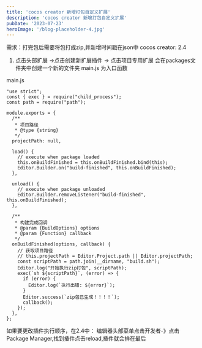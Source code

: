 ```yaml
---
title: 'cocos creator 新增打包自定义扩展'
description: 'cocos creator 新增打包自定义扩展'
pubDate: '2023-07-23'
heroImage: '/blog-placeholder-4.jpg'
---
```


需求：打完包后需要将包打成zip,并新增时间戳在json中
cocos creator: 2.4

1. 点击头部扩展 ->点击创建新扩展插件 -> 点击项目专用扩展
会在packages文件夹中创建一个新的文件夹
main.js 为入口函数

main.js

```
"use strict";
const { exec } = require("child_process");
const path = require("path");

module.exports = {
  /**
   * 项目路径
   * @type {string}
   */
  projectPath: null,

  load() {
    // execute when package loaded
    this.onBuildFinished = this.onBuildFinished.bind(this);
    Editor.Builder.on("build-finished", this.onBuildFinished);
  },

  unload() {
    // execute when package unloaded
    Editor.Builder.removeListener("build-finished", this.onBuildFinished);
  },

  /**
   * 构建完成回调
   * @param {BuildOptions} options
   * @param {Function} callback
   */
  onBuildFinished(options, callback) {
    // 获取项目路径
    // this.projectPath = Editor.Project.path || Editor.projectPath;
    const scriptPath = path.join(__dirname, "build.sh");
    Editor.log("开始执行zip打包", scriptPath);
    exec(`sh ${scriptPath}`, (error) => {
      if (error) {
        Editor.log(`执行出错: ${error}`);
      }
      Editor.success(`zip包已生成！！！！`);
      callback();
    });
  },
};

```

如果要更改插件执行顺序，在2.4中：
编辑器头部菜单点击开发者-》点击Package Manager,找到插件点击reload,插件就会排在最后

